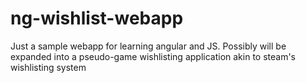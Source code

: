 # ng-wishlist-webapp
Just a sample webapp for learning angular and JS. Possibly will be expanded into a pseudo-game wishlisting application akin to steam's wishlisting system
